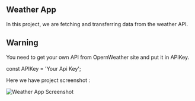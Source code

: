 ## Weather App
In this project, we are fetching and transferring data from the weather API.

## Warning
You need to get your own API from OpernWeather site and put it in APIKey.

const APIKey = 'Your Api Key';

Here we have project screenshot :

![Weather App Screenshot](https://github.com/Kaantk/Weather-App/assets/96573996/21f29ed1-f514-4fb4-a432-321cba4c1c98)
